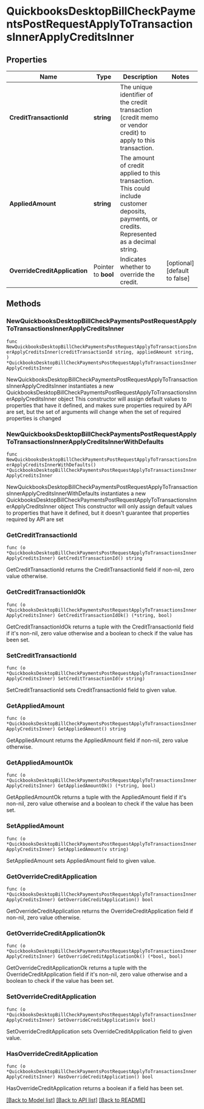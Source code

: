 # QuickbooksDesktopBillCheckPaymentsPostRequestApplyToTransactionsInnerApplyCreditsInner

## Properties

Name | Type | Description | Notes
------------ | ------------- | ------------- | -------------
**CreditTransactionId** | **string** | The unique identifier of the credit transaction (credit memo or vendor credit) to apply to this transaction. | 
**AppliedAmount** | **string** | The amount of credit applied to this transaction. This could include customer deposits, payments, or credits. Represented as a decimal string. | 
**OverrideCreditApplication** | Pointer to **bool** | Indicates whether to override the credit. | [optional] [default to false]

## Methods

### NewQuickbooksDesktopBillCheckPaymentsPostRequestApplyToTransactionsInnerApplyCreditsInner

`func NewQuickbooksDesktopBillCheckPaymentsPostRequestApplyToTransactionsInnerApplyCreditsInner(creditTransactionId string, appliedAmount string, ) *QuickbooksDesktopBillCheckPaymentsPostRequestApplyToTransactionsInnerApplyCreditsInner`

NewQuickbooksDesktopBillCheckPaymentsPostRequestApplyToTransactionsInnerApplyCreditsInner instantiates a new QuickbooksDesktopBillCheckPaymentsPostRequestApplyToTransactionsInnerApplyCreditsInner object
This constructor will assign default values to properties that have it defined,
and makes sure properties required by API are set, but the set of arguments
will change when the set of required properties is changed

### NewQuickbooksDesktopBillCheckPaymentsPostRequestApplyToTransactionsInnerApplyCreditsInnerWithDefaults

`func NewQuickbooksDesktopBillCheckPaymentsPostRequestApplyToTransactionsInnerApplyCreditsInnerWithDefaults() *QuickbooksDesktopBillCheckPaymentsPostRequestApplyToTransactionsInnerApplyCreditsInner`

NewQuickbooksDesktopBillCheckPaymentsPostRequestApplyToTransactionsInnerApplyCreditsInnerWithDefaults instantiates a new QuickbooksDesktopBillCheckPaymentsPostRequestApplyToTransactionsInnerApplyCreditsInner object
This constructor will only assign default values to properties that have it defined,
but it doesn't guarantee that properties required by API are set

### GetCreditTransactionId

`func (o *QuickbooksDesktopBillCheckPaymentsPostRequestApplyToTransactionsInnerApplyCreditsInner) GetCreditTransactionId() string`

GetCreditTransactionId returns the CreditTransactionId field if non-nil, zero value otherwise.

### GetCreditTransactionIdOk

`func (o *QuickbooksDesktopBillCheckPaymentsPostRequestApplyToTransactionsInnerApplyCreditsInner) GetCreditTransactionIdOk() (*string, bool)`

GetCreditTransactionIdOk returns a tuple with the CreditTransactionId field if it's non-nil, zero value otherwise
and a boolean to check if the value has been set.

### SetCreditTransactionId

`func (o *QuickbooksDesktopBillCheckPaymentsPostRequestApplyToTransactionsInnerApplyCreditsInner) SetCreditTransactionId(v string)`

SetCreditTransactionId sets CreditTransactionId field to given value.


### GetAppliedAmount

`func (o *QuickbooksDesktopBillCheckPaymentsPostRequestApplyToTransactionsInnerApplyCreditsInner) GetAppliedAmount() string`

GetAppliedAmount returns the AppliedAmount field if non-nil, zero value otherwise.

### GetAppliedAmountOk

`func (o *QuickbooksDesktopBillCheckPaymentsPostRequestApplyToTransactionsInnerApplyCreditsInner) GetAppliedAmountOk() (*string, bool)`

GetAppliedAmountOk returns a tuple with the AppliedAmount field if it's non-nil, zero value otherwise
and a boolean to check if the value has been set.

### SetAppliedAmount

`func (o *QuickbooksDesktopBillCheckPaymentsPostRequestApplyToTransactionsInnerApplyCreditsInner) SetAppliedAmount(v string)`

SetAppliedAmount sets AppliedAmount field to given value.


### GetOverrideCreditApplication

`func (o *QuickbooksDesktopBillCheckPaymentsPostRequestApplyToTransactionsInnerApplyCreditsInner) GetOverrideCreditApplication() bool`

GetOverrideCreditApplication returns the OverrideCreditApplication field if non-nil, zero value otherwise.

### GetOverrideCreditApplicationOk

`func (o *QuickbooksDesktopBillCheckPaymentsPostRequestApplyToTransactionsInnerApplyCreditsInner) GetOverrideCreditApplicationOk() (*bool, bool)`

GetOverrideCreditApplicationOk returns a tuple with the OverrideCreditApplication field if it's non-nil, zero value otherwise
and a boolean to check if the value has been set.

### SetOverrideCreditApplication

`func (o *QuickbooksDesktopBillCheckPaymentsPostRequestApplyToTransactionsInnerApplyCreditsInner) SetOverrideCreditApplication(v bool)`

SetOverrideCreditApplication sets OverrideCreditApplication field to given value.

### HasOverrideCreditApplication

`func (o *QuickbooksDesktopBillCheckPaymentsPostRequestApplyToTransactionsInnerApplyCreditsInner) HasOverrideCreditApplication() bool`

HasOverrideCreditApplication returns a boolean if a field has been set.


[[Back to Model list]](../README.md#documentation-for-models) [[Back to API list]](../README.md#documentation-for-api-endpoints) [[Back to README]](../README.md)



